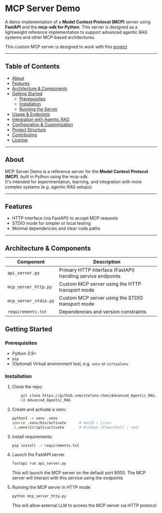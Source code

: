 # MCP Server Demo

A demo implementation of a **Model Context Protocol (MCP)** server using **FastAPI** and the **mcp-sdk for Python**. This server is designed as a lightweight reference implementation to support advanced agentic RAG systems and other MCP-based architectures.

This custom MCP server is designed to work with this [project](https://github.com/stefano-chen/Advanced_Agentic_RAG_custom_MCP)

---

## Table of Contents

- [About](#about)  
- [Features](#features)  
- [Architecture & Components](#architecture--components)  
- [Getting Started](#getting-started)  
  - [Prerequisites](#prerequisites)  
  - [Installation](#installation)  
  - [Running the Server](#running-the-server)  
- [Usage & Endpoints](#usage--endpoints)  
- [Integration with Agentic RAG](#integration-with-agentic-rag)  
- [Configuration & Customization](#configuration--customization)  
- [Project Structure](#project-structure)  
- [Contributing](#contributing)  
- [License](#license)  

---

## About

MCP Server Demo is a reference server for the **Model Context Protocol (MCP)**, built in Python using the mcp-sdk.\
It's intended for experimentation, learning, and integration with more complex systems (e.g. agentic RAG setups).

---

## Features

- HTTP interface (via FastAPI) to accept MCP requests  
- STDIO mode for simpler or local testing  
- Minimal dependencies and clear code paths  

---

## Architecture & Components

| Component | Description |
|---|---|
| `api_server.py` | Primary HTTP interface (FastAPI) handling service endpoints |
| `mcp_server_http.py` | Custom MCP server using the HTTP transport mode |
| `mcp_server_stdio.py` | Custom MCP server using the STDIO transport mode |
| `requirements.txt` | Dependencies and version constraints |


## Getting Started

### Prerequisites

- Python 3.9+  
- `pip`  
- (Optional) Virtual environment tool, e.g. `venv` or `virtualenv`

### Installation
1. Clone the repo:
    ```bash
        git clone https://github.com/stefano-chen/Advanced_Agentic_RAG.git
        cd Advanced_Agentic_RAG
    ```
2. Create and activate a venv:
    ```bash
    python3 -m venv .venv
    source .venv/bin/activate      # macOS / Linux
    .\.venv\Scripts\activate       # Windows (PowerShell / cmd)
    ```
3. Install requirements:
    ```bash
    pip install -r requirements.txt
    ```
4. Launch the FastAPI server
    ```bash
    fastapi run api_server.py
    ```
    This will launch the MCP server on the default port 8000. The MCP server will interact with this service using the endpoints

5. Running the MCP server in HTTP mode
    ```bash
    python mcp_server_http.py
    ```
    This will allow external LLM to access the MCP server via HTTP protocol